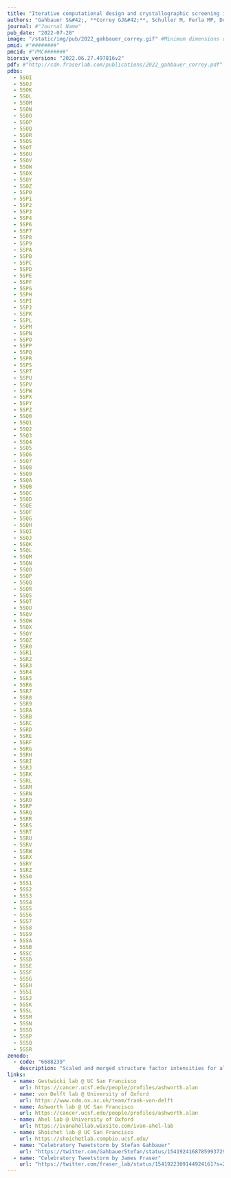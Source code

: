 ```yaml
---
title: "Iterative computational design and crystallographic screening identifies potent inhibitors targeting the Nsp3 Macrodomain of SARS-CoV-2"
authors: "Gahbauer S&#42;, **Correy GJ&#42;**, Schuller M, Ferla MP, Doruk YU, Rachman M, Wu T, Diolaiti M, Wang S, Neitz RJ, Fearon D, Radchenko D, Moroz Y, Irwin JJ, Renslo AR, Taylor JC, Gestwicki JE, von Delft F, Ashworth A, Ahel I, Shoichet BK, **Fraser JS**."
journal: #"Journal Name"
pub_date: "2022-07-28"
image: "/static/img/pub/2022_gahbauer_correy.gif" #Minimum dimensions of
pmid: #"########"
pmcid: #"PMC#######"
biorxiv_version: "2022.06.27.497816v2"
pdf: #"http://cdn.fraserlab.com/publications/2022_gahbauer_correy.pdf"
pdbs:
  - 5SOI
  - 5SOJ
  - 5SOK
  - 5SOL
  - 5SOM
  - 5SON
  - 5SOO
  - 5SOP
  - 5SOQ
  - 5SOR
  - 5SOS
  - 5SOT
  - 5SOU
  - 5SOV
  - 5SOW
  - 5SOX
  - 5SOY
  - 5SOZ
  - 5SP0
  - 5SP1
  - 5SP2
  - 5SP3
  - 5SP4
  - 5SP6
  - 5SP7
  - 5SP8
  - 5SP9
  - 5SPA
  - 5SPB
  - 5SPC
  - 5SPD
  - 5SPE
  - 5SPF
  - 5SPG
  - 5SPH
  - 5SPI
  - 5SPJ
  - 5SPK
  - 5SPL
  - 5SPM
  - 5SPN
  - 5SPO
  - 5SPP
  - 5SPQ
  - 5SPR
  - 5SPS
  - 5SPT
  - 5SPU
  - 5SPV
  - 5SPW
  - 5SPX
  - 5SPY
  - 5SPZ
  - 5SQ0
  - 5SQ1
  - 5SQ2
  - 5SQ3
  - 5SQ4
  - 5SQ5
  - 5SQ6
  - 5SQ7
  - 5SQ8
  - 5SQ9
  - 5SQA
  - 5SQB
  - 5SQC
  - 5SQD
  - 5SQE
  - 5SQF
  - 5SQG
  - 5SQH
  - 5SQI
  - 5SQJ
  - 5SQK
  - 5SQL
  - 5SQM
  - 5SQN
  - 5SQO
  - 5SQP
  - 5SQQ
  - 5SQR
  - 5SQS
  - 5SQT
  - 5SQU
  - 5SQV
  - 5SQW
  - 5SQX
  - 5SQY
  - 5SQZ
  - 5SR0
  - 5SR1
  - 5SR2
  - 5SR3
  - 5SR4
  - 5SR5
  - 5SR6
  - 5SR7
  - 5SR8
  - 5SR9
  - 5SRA
  - 5SRB
  - 5SRC
  - 5SRD
  - 5SRE
  - 5SRF
  - 5SRG
  - 5SRH
  - 5SRI
  - 5SRJ
  - 5SRK
  - 5SRL
  - 5SRM
  - 5SRN
  - 5SRO
  - 5SRP
  - 5SRQ
  - 5SRR
  - 5SRS
  - 5SRT
  - 5SRU
  - 5SRV
  - 5SRW
  - 5SRX
  - 5SRY
  - 5SRZ
  - 5SS0
  - 5SS1
  - 5SS2
  - 5SS3
  - 5SS4
  - 5SS5
  - 5SS6
  - 5SS7
  - 5SS8
  - 5SS9
  - 5SSA
  - 5SSB
  - 5SSC
  - 5SSD
  - 5SSE
  - 5SSF
  - 5SSG
  - 5SSH
  - 5SSI
  - 5SSJ
  - 5SSK
  - 5SSL
  - 5SSM
  - 5SSN
  - 5SSO
  - 5SSP
  - 5SSQ
  - 5SSR
zenodo:
  - code: "6688239"
    description: "Scaled and merged structure factor intensities for all datasets, and the output of Dimple and PanDDA"
links:
  - name: Gestwicki lab @ UC San Francisco
    url: https://cancer.ucsf.edu/people/profiles/ashworth.alan
  - name: von Delft lab @ University of Oxford
    url: https://www.ndm.ox.ac.uk/team/frank-von-delft
  - name: Ashworth lab @ UC San Francisco
    url: https://cancer.ucsf.edu/people/profiles/ashworth.alan
  - name: Ahel lab @ University of Oxford
    url: https://ivanahellab.wixsite.com/ivan-ahel-lab
  - name: Shoichet lab @ UC San Francisco
    url: https://shoichetlab.compbio.ucsf.edu/
  - name: "Celebratory Tweetstorm by Stefan Gahbauer"
    url: "https://twitter.com/GahbauerStefan/status/1541924168785993729?s=20&t=ndC0oqOLIpoPvhr-i9Yzxg"
  - name: "Celebratory Tweetstorm by James Fraser"
    url: "https://twitter.com/fraser_lab/status/1541922309144924161?s=20&t=paHO04d0s0YJTBdMItZESw"
---
```


